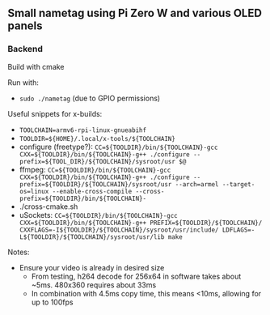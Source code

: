 ## Small nametag using Pi Zero W and various OLED panels

### Backend
Build with cmake

Run with:
- `sudo ./nametag` (due to GPIO permissions)

Useful snippets for x-builds:
 - `TOOLCHAIN=armv6-rpi-linux-gnueabihf`
 - `TOOLDIR=${HOME}/.local/x-tools/${TOOLCHAIN}`
 - configure (freetype?): `CC=${TOOLDIR}/bin/${TOOLCHAIN}-gcc CXX=${TOOLDIR}/bin/${TOOLCHAIN}-g++ ./configure --prefix=${TOOL_DIR}/${TOOLCHAIN}/sysroot/usr $@`
 - ffmpeg: `CC=${TOOLDIR}/bin/${TOOLCHAIN}-gcc CXX=${TOOLDIR}/bin/${TOOLCHAIN}-g++ ./configure --prefix=${TOOLDIR}/${TOOLCHAIN}/sysroot/usr --arch=armel --target-os=linux --enable-cross-compile --cross-prefix=${TOOLDIR}/bin/${TOOLCHAIN}-`
 - ./cross-cmake.sh
 - uSockets: `CC=${TOOLDIR}/bin/${TOOLCHAIN}-gcc CXX=${TOOLDIR}/bin/${TOOLCHAIN}-g++ PREFIX=${TOOLDIR}/${TOOLCHAIN}/ CXXFLAGS=-I${TOOLDIR}/${TOOLCHAIN}/sysroot/usr/include/ LDFLAGS=-L${TOOLDIR}/${TOOLCHAIN}/sysroot/usr/lib make`

Notes:
 - Ensure your video is already in desired size
   - From testing, h264 decode for 256x64 in software takes about ~5ms. 480x360 requires about 33ms
   - In combination with 4.5ms copy time, this means <10ms, allowing for up to 100fps
